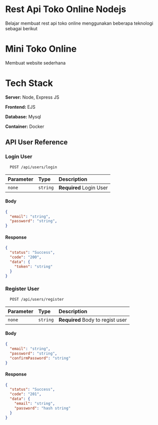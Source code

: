 # Rest Api Toko Online Nodejs
Belajar membuat rest api toko online menggunakan beberapa teknologi sebagai berikut

# Mini Toko Online 
Membuat website sederhana


# Tech Stack

**Server:** Node, Express JS

**Frontend:** EJS

**Database:** Mysql

**Container:** Docker



## API User Reference

### Login User

```http
  POST /api/users/login
```

| Parameter | Type     | Description                |
| :-------- | :------- | :------------------------- |
| `none` | `string` | **Required** Login User |

#### Body 
```json
{
  "email": "string",
  "password": "string",
}
```

#### Response
```json
{
  "status": "Success",
  "code": "200",
  "data": {
    "token": "string"
  }
}
```


### Register User

```http
  POST /api/users/register
```

| Parameter | Type     | Description                       |
| :-------- | :------- | :-------------------------------- |
| `none`      | `string` | **Required** Body to regist user |

#### Body
```json
{
  "email": "string",
  "password": "string",
  "confirmPassword": "string"
}
```

#### Response
```json
{
  "status": "Success",
  "code": "201",
  "data": {
    "email": "string",
    "password": "hash string"
  }
}
```


